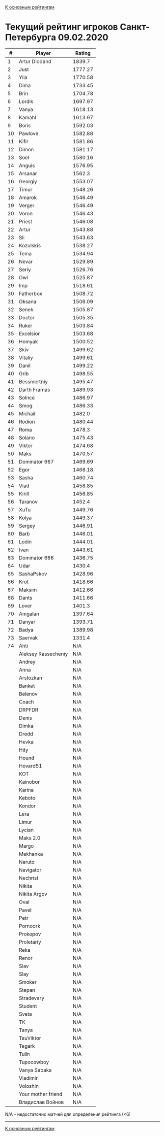 [К основным рейтингам](https://pee-kay.github.io/russian-wu-rating)
# Текущий рейтинг игроков Санкт-Петербурга 09.02.2020 #

| # |Player                             |Rating  |
|---|-----------------------------------|--------|
|  1|Artur Diodand                      |1839.7  |
|  2|Just                               |1777.27 |
|  3|Ylia                               |1770.58 |
|  4|Dima                               |1733.45 |
|  5|Brin                               |1704.78 |
|  6|Lordik                             |1697.97 |
|  7|Vanya                              |1618.13 |
|  8|Kamahl                             |1613.97 |
|  9|Boris                              |1592.03 |
| 10|Pawlove                            |1582.88 |
| 11|Kifir                              |1581.86 |
| 12|Dimon                              |1581.17 |
| 13|Soel                               |1580.16 |
| 14|Anguis                             |1576.95 |
| 15|Arsanar                            |1562.3  |
| 16|Georgiy                            |1553.07 |
| 17|Timur                              |1548.26 |
| 18|Amarok                             |1546.49 |
| 19|Verger                             |1546.49 |
| 20|Voron                              |1546.43 |
| 21|Priest                             |1546.08 |
| 22|Artur                              |1543.88 |
| 23|Sli                                |1543.63 |
| 24|Kozulskis                          |1538.27 |
| 25|Tema                               |1534.94 |
| 26|Nevar                              |1529.89 |
| 27|Seriy                              |1526.76 |
| 28|Owl                                |1525.87 |
| 29|Imp                                |1518.61 |
| 30|Fatherbox                          |1508.72 |
| 31|Oksana                             |1506.09 |
| 32|Senek                              |1505.87 |
| 33|Doctor                             |1505.35 |
| 34|Ruker                              |1503.84 |
| 35|Excelsior                          |1503.68 |
| 36|Homyak                             |1500.52 |
| 37|Skiv                               |1499.62 |
| 38|Vitaliy                            |1499.61 |
| 39|Danil                              |1499.22 |
| 40|Grib                               |1498.55 |
| 41|Bessmertniy                        |1495.47 |
| 42|Darth Framas                       |1489.93 |
| 43|Solnce                             |1486.97 |
| 44|Smog                               |1486.33 |
| 45|Michail                            |1482.0  |
| 46|Rodion                             |1480.44 |
| 47|Roma                               |1478.3  |
| 48|Solano                             |1475.43 |
| 49|Viktor                             |1474.68 |
| 50|Maks                               |1470.57 |
| 51|Dominator 667                      |1469.69 |
| 52|Egor                               |1468.18 |
| 53|Sasha                              |1460.74 |
| 54|Vlad                               |1458.85 |
| 55|Kirill                             |1456.85 |
| 56|Taranov                            |1452.4  |
| 57|XuTu                               |1449.76 |
| 58|Kolya                              |1449.37 |
| 59|Sergey                             |1446.91 |
| 60|Barb                               |1446.01 |
| 61|Lodin                              |1444.01 |
| 62|Ivan                               |1443.61 |
| 63|Dominator 666                      |1436.75 |
| 64|Udar                               |1430.4  |
| 65|SashaPskov                         |1428.96 |
| 66|Krot                               |1418.66 |
| 67|Maksim                             |1412.66 |
| 68|Dants                              |1411.66 |
| 69|Lover                              |1401.3  |
| 70|Amgalan                            |1397.64 |
| 71|Danyar                             |1393.71 |
| 72|Badya                              |1389.98 |
| 73|Saervak                            |1331.4  |
| 74|Ahti                               |   N/A  |
|   |Aleksey Rassecheniy                |   N/A  |
|   |Andrey                             |   N/A  |
|   |Anna                               |   N/A  |
|   |Arstozkan                          |   N/A  |
|   |Banket                             |   N/A  |
|   |Belenov                            |   N/A  |
|   |Coach                              |   N/A  |
|   |DRPFDR                             |   N/A  |
|   |Denis                              |   N/A  |
|   |Dimka                              |   N/A  |
|   |Dredd                              |   N/A  |
|   |Hevka                              |   N/A  |
|   |Hity                               |   N/A  |
|   |Hound                              |   N/A  |
|   |Hovard51                           |   N/A  |
|   |KOT                                |   N/A  |
|   |Kainobor                           |   N/A  |
|   |Karina                             |   N/A  |
|   |Keboto                             |   N/A  |
|   |Kondor                             |   N/A  |
|   |Lera                               |   N/A  |
|   |Limur                              |   N/A  |
|   |Lycian                             |   N/A  |
|   |Maks 2.0                           |   N/A  |
|   |Margo                              |   N/A  |
|   |Mekhanka                           |   N/A  |
|   |Naruto                             |   N/A  |
|   |Navigator                          |   N/A  |
|   |Nechrist                           |   N/A  |
|   |Nikita                             |   N/A  |
|   |Nikita Argov                       |   N/A  |
|   |Oval                               |   N/A  |
|   |Pavel                              |   N/A  |
|   |Petr                               |   N/A  |
|   |Pornoork                           |   N/A  |
|   |Prokopov                           |   N/A  |
|   |Proletariy                         |   N/A  |
|   |Reka                               |   N/A  |
|   |Renor                              |   N/A  |
|   |Slav                               |   N/A  |
|   |Slay                               |   N/A  |
|   |Smoker                             |   N/A  |
|   |Stepan                             |   N/A  |
|   |Stradevary                         |   N/A  |
|   |Student                            |   N/A  |
|   |Sveta                              |   N/A  |
|   |TK                                 |   N/A  |
|   |Tanya                              |   N/A  |
|   |TauViktor                          |   N/A  |
|   |Tegark                             |   N/A  |
|   |Tulin                              |   N/A  |
|   |Tupocowboy                         |   N/A  |
|   |Vanya Sabaka                       |   N/A  |
|   |Vladimir                           |   N/A  |
|   |Voloshin                           |   N/A  |
|   |Your mother friend                 |   N/A  |
|   |Владислав Войнов                   |   N/A  |

N/A - недостаточно матчей для определения рейтинга (<6)

---

[К основным рейтингам](https://pee-kay.github.io/russian-wu-rating)
